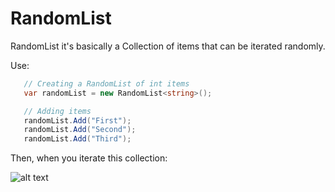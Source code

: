 # RandomList
RandomList it's basically a Collection of items that can be iterated randomly.

Use:

```csharp
   // Creating a RandomList of int items
   var randomList = new RandomList<string>();

   // Adding items
   randomList.Add("First");
   randomList.Add("Second");
   randomList.Add("Third");
```
Then, when you iterate this collection:

![alt text](https://lut.im/6dBYNq44bC/hHiGOXB6Mom29pA5.png)
